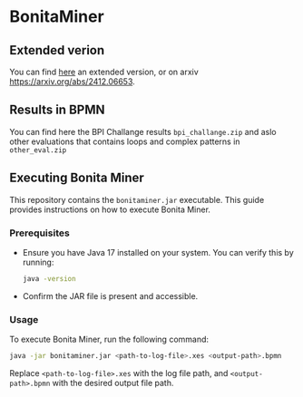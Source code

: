 # BonitaMiner
## Extended verion

You can find <a href="https://github.com/NourEldin-Ali/BonitaMiner/blob/main/Bonita_Miner__extended_version_.pdf">here</a> an extended version, or on arxiv <a href="https://arxiv.org/abs/2412.06653">https://arxiv.org/abs/2412.06653</a>.

## Results in BPMN

You can find here the BPI Challange results `bpi_challange.zip` and aslo other evaluations that contains loops and complex patterns in `other_eval.zip`

## Executing Bonita Miner

This repository contains the `bonitaminer.jar` executable. This guide provides instructions on how to execute Bonita Miner.

### Prerequisites
- Ensure you have Java 17 installed on your system. You can verify this by running:
  ```bash
  java -version
  ```
- Confirm the JAR file is present and accessible.

### Usage
To execute Bonita Miner, run the following command:
```bash
java -jar bonitaminer.jar <path-to-log-file>.xes <output-path>.bpmn
```

Replace  `<path-to-log-file>.xes` with the log file path, and `<output-path>.bpmn` with the desired output file path.




